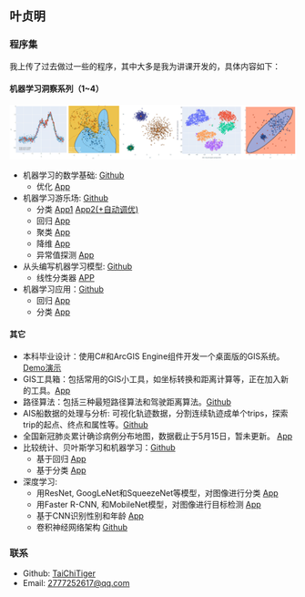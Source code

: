 ## 叶贞明
### 程序集
我上传了过去做过一些的程序，其中大多是我为讲课开发的，具体内容如下：
#### 机器学习洞察系列（1~4）
<kbd><img title="分类" src="https://github.com/TaiChiTiger/machine-learning-playground/blob/master/images/ml_tasks.jpg"></kbd><br/>

- 机器学习的数学基础: [Github](https://github.com/TaiChiTiger/math-for-machine-learning---Machine-Learning-Insight-1)
  - 优化 [App](http://39.98.239.104:8502/)
- 机器学习游乐场: [Github](https://github.com/TaiChiTiger/machine-learning-playground---Machine-Learning-Insight-2)
  - 分类 [App1](http://39.98.239.104:8504/) [App2(+自动调优)](http://39.98.239.104:8522/)
  - 回归 [App](http://39.98.239.104:8505/)
  - 聚类 [App](http://39.98.239.104:8506/)
  - 降维 [App](http://39.98.239.104:8510/)
  - 异常值探测 [App](http://39.98.239.104:8509/)
- 从头编写机器学习模型: [Github](https://github.com/TaiChiTiger/machine-learning-from-scratch---Machine-Learning-Insight-3)
  - 线性分类器 [APP](http://39.98.239.104:8503/)
- 机器学习应用：[Github](https://github.com/TaiChiTiger/the-application-of-machine-learning---Machine-Learning-Insight-4)
  - 回归 [App](http://39.98.239.104:8507/)
  - 分类 [App](http://39.98.239.104:8508/)

#### 其它
- 本科毕业设计：使用C#和ArcGIS Engine组件开发一个桌面版的GIS系统。[Demo演示](https://v.qq.com/x/page/h0615ydvs8k.html)
- GIS工具箱：包括常用的GIS小工具，如坐标转换和距离计算等，正在加入新的工具。[App](http://39.98.239.104:8517/)
- 路径算法：包括三种最短路径算法和驾驶距离算法。[Github](https://github.com/TaiChiTiger/routing/tree/master)
- AIS船数据的处理与分析: 可视化轨迹数据，分割连续轨迹成单个trips，探索trip的起点、终点和属性等。[Github](https://github.com/TaiChiTiger/ais)
- 全国新冠肺炎累计确诊病例分布地图，数据截止于5月15日，暂未更新。 [App](http://39.98.239.104/)
- 比较统计、贝叶斯学习和机器学习：[Github](https://github.com/TaiChiTiger/ml-vs-statistics-vs-bayes)
  - 基于回归 [App](http://39.98.239.104:8518/)
  - 基于分类 [App](http://39.98.239.104:8519/)
- 深度学习:
  - 用ResNet, GoogLeNet和SqueezeNet等模型，对图像进行分类 [App](http://39.98.239.104:8511)
  - 用Faster R-CNN, 和MobileNet模型，对图像进行目标检测 [App](http://39.98.239.104:8512)
  - 基于CNN识别性别和年龄 [App](http://39.98.239.104:8513)
  - 卷积神经网络架构 [Github](https://github.com/TaiChiTiger/cnn-architectures)


### 联系
- Github: [TaiChiTiger](https://github.com/TaiChiTiger/)
- Email: 2777252617@qq.com
